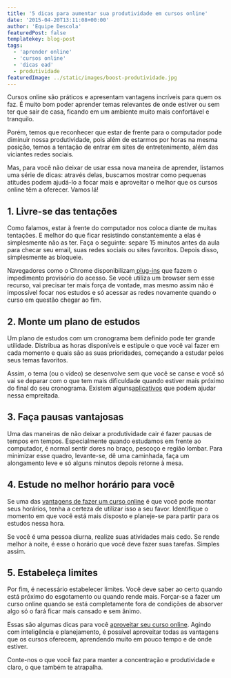 ```yaml
---
title: '5 dicas para aumentar sua produtividade em cursos online'
date: '2015-04-20T13:11:08+00:00'
author: 'Equipe Descola'
featuredPost: false
templatekey: blog-post
tags:
  - 'aprender online'
  - 'cursos online'
  - 'dicas ead'
  - produtividade
featuredImage: ../static/images/boost-produtividade.jpg
---
```


Cursos online são práticos e apresentam vantagens incríveis para quem os faz. É muito bom poder aprender temas relevantes de onde estiver ou sem ter que sair de casa, ficando em um ambiente muito mais confortável e tranquilo.

Porém, temos que reconhecer que estar de frente para o computador pode diminuir nossa produtividade, pois além de estarmos por horas na mesma posição, temos a tentação de entrar em sites de entretenimento, além das viciantes redes sociais.

Mas, para você não deixar de usar essa nova maneira de aprender, listamos uma série de dicas: através delas, buscamos mostrar como pequenas atitudes podem ajudá-lo a focar mais e aproveitar o melhor que os cursos online têm a oferecer. Vamos lá!

## **1. Livre-se das tentações**

Como falamos, estar à frente do computador nos coloca diante de muitas tentações. E melhor do que ficar resistindo constantemente a elas é simplesmente não as ter. Faça o seguinte: separe 15 minutos antes da aula para checar seu email, suas redes sociais ou sites favoritos. Depois disso, simplesmente as bloqueie.

Navegadores como o Chrome disponibilizam[ plug-ins](https://chrome.google.com/webstore/detail/anti-facebook/eocfaljdecbpjcblehgidoahpoljfenj 'Anti-Facebook') que fazem o impedimento provisório do acesso. Se você utiliza um browser sem esse recurso, vai precisar ter mais força de vontade, mas mesmo assim não é impossível focar nos estudos e só acessar as redes novamente quando o curso em questão chegar ao fim.

## **2. Monte um plano de estudos**

Um plano de estudos com um cronograma bem definido pode ter grande utilidade. Distribua as horas disponíveis e estipule o que você vai fazer em cada momento e quais são as suas prioridades, começando a estudar pelos seus temas favoritos.

Assim, o tema (ou o vídeo) se desenvolve sem que você se canse e você só vai se deparar com o que tem mais dificuldade quando estiver mais próximo do final do seu cronograma. Existem alguns[<span style="text-decoration: underline;">aplicativos</span>](http://descola.org/drops/5-apps-para-organizar-a-vida-no-trabalho/) que podem ajudar nessa empreitada.

## **3. Faça pausas vantajosas**

Uma das maneiras de não deixar a produtividade cair é fazer pausas de tempos em tempos. Especialmente quando estudamos em frente ao computador, é normal sentir dores no braço, pescoço e região lombar. Para minimizar esse quadro, levante-se, dê uma caminhada, faça um alongamento leve e só alguns minutos depois retorne à mesa.

## **4. Estude no melhor horário para você**

Se uma das [<span style="text-decoration: underline;">vantagens de fazer um curso online</span>](http://descola.org/drops/7-maneiras-como-os-cursos-online-ajudam-na-atualizacao-profissional/) é que você pode montar seus horários, tenha a certeza de utilizar isso a seu favor. Identifique o momento em que você está mais disposto e planeje-se para partir para os estudos nessa hora.

Se você é uma pessoa diurna, realize suas atividades mais cedo. Se rende melhor à noite, é esse o horário que você deve fazer suas tarefas. Simples assim.

## **5. Estabeleça limites**

Por fim, é necessário estabelecer limites. Você deve saber ao certo quando está próximo do esgotamento ou quando rende mais. Forçar-se a fazer um curso online quando se está completamente fora de condições de absorver algo só o fará ficar mais cansado e sem ânimo.

Essas são algumas dicas para você [<span style="text-decoration: underline;">aproveitar seu curso online</span>](http://descola.org/drops/aprender-pela-internet-um-relato-pessoal/). Agindo com inteligência e planejamento, é possível aproveitar todas as vantagens que os cursos oferecem, aprendendo muito em pouco tempo e de onde estiver.

Conte-nos o que você faz para manter a concentração e produtividade e claro, o que também te atrapalha.
